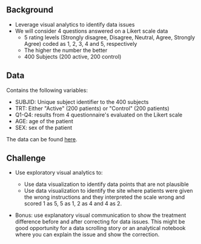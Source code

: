 ## Background

- Leverage visual analytics to identify data issues
- We will consider 4 questions answered on a Likert scale data
  - 5 rating levels (Strongly disagree, Disagree, Neutral, Agree, Strongly Agree) coded as 1, 2, 3, 4 and 5, respectively
  - The higher the number the better
  - 400 Subjects (200 active, 200 control)

## Data

Contains the following variables:

- SUBJID: Unique subject identifier to the 400 subjects
- TRT: Either "Active" (200 patients) or "Control" (200 patients)
- Q1-Q4: results from 4 questionnaire's evaluated on the Likert scale
- AGE: age of the patient
- SEX:  sex of the patient

The data can be found [here](PROdata.csv).

## Challenge

- Use exploratory visual analytics to:
  - Use data visualization to identify data points that are not plausible
  - Use data visualization to identify the site where patients were given the wrong instructions and they interpreted the scale wrong and scored 1 as 5, 5 as 1, 2 as 4 and 4 as 2.

- Bonus: use explanatory visual communication to show the treatment difference before and after correcting for data issues.  This might be good opportunity for a data scrolling story or an analytical notebook where you can explain the issue and show the correction.